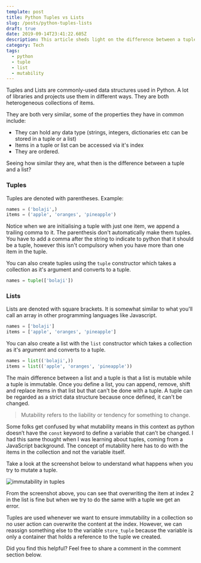 ```yaml
---
template: post
title: Python Tuples vs Lists
slug: /posts/python-tuples-lists
draft: true
date: 2019-09-14T23:41:22.605Z
description: This article sheds light on the difference between a tuple and a list.
category: Tech
tags:
  - python
  - tuple
  - list
  - mutability
---
```

Tuples and Lists are commonly-used data structures used in Python. A lot of libraries and projects use them in different ways. They are both heterogeneous collections of items.

They are both very similar, some of the properties they have in common include:

* They can hold any data type (strings, integers, dictionaries etc can be stored in a tuple or a list)
* Items in a tuple or list can be accessed via it's index
* They are ordered. 


Seeing how similar they are, what then is the difference between a tuple and a list?

### Tuples

Tuples are denoted with parentheses. Example:

```python
names = ('bolaji',)
items = ('apple', 'oranges', 'pineapple')
```

Notice when we are initialising a tuple with just one item, we append a trailing comma to it. The parenthesis don't automatically make them tuples. You have to add a comma after the string to indicate to python that it should be a tuple, however this isn't compulsory when you have more than one item in the tuple.

You can also create tuples using the `tuple` constructor which takes a collection as it's argument and converts to a tuple.

```python
names = tuple(['bolaji'])
```

### Lists
Lists are denoted with square brackets. It is somewhat similar to what you'll call an array in other programming languages like Javascript.

```python
names = ['bolaji']
items = ['apple', 'oranges', 'pineapple']
```

You can also create a list with the `list` constructor which takes a collection as it's argument and converts to a tuple.

```python
names = list(('bolaji',))
items = list(('apple', 'oranges', 'pineapple'))
```

The main difference between a list and a tuple is that a list is mutable while a tuple is immutable. Once you define a list, you can append, remove, shift and replace items in that list but that can't be done with a tuple. A tuple can be regarded as a strict data structure because once defined, it can't be changed.

> Mutability refers to the liability or tendency for something to change.

Some folks get confused by what mutability means in this context as python doesn’t have the `const` keyword to define a variable that can’t be changed. I had this same thought when I was learning about tuples, coming from a JavaScript background. The concept of mutability here has to do with the items in the collection and not the variable itself.

Take a look at the screenshot below to understand what happens when you try to mutate a tuple.

![immutability in tuples](/media/screenshot-2019-09-07-at-1.16.23-am.png)

From the screenshot above, you can see that overwriting the item at index 2 in the list is fine but when we try to do the same with a tuple we get an error. 

Tuples are used whenever we want to ensure immutability in a collection so no user action can overwrite the content at the index. However, we can reassign something else to the variable `store_tuple` because the variable is only a container that holds a reference to the tuple we created.

Did you find this helpful? Feel free to share a comment in the comment section below.
